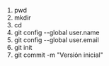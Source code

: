 1. pwd
2. mkdir
3. cd
4. git config --global user.name 
5. git config --global user.email 
6. git init
7. git commit -m "Versión inicial"
